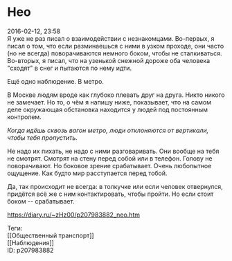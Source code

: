 Нео
====

   
 2016-02-12, 23:58   
  Я уже не раз писал о взаимодействии с незнакомцами. Во-первых, я писал о том, что если разминаешься с ними в узком проходе, они часто (но не всегда) поворачиваются немного боком, чтобы не сталкиваться. Во-вторых, я писал, что на узенькой снежной дороже оба человека "сходят" в снег и пытаются по нему идти.   
   
 Ещё одно наблюдение. В метро.   
   
 В Москве людям вроде как глубоко плевать друг на друга. Никто никого не замечает. Но то, о чём я напишу ниже, показывает, что на самом деле окружающая обстановка находится у людей под постоянным контролем.   
   
  *Когда идёшь сквозь вагон метро, люди отклоняются от вертикали, чтобы тебя пропустить.*    
   
 Не надо их пихать, не надо с ними разговаривать. Они вообще на тебя не смотрят. Смотрят на стену перед собой или в телефон. Голову не поворачивают. Но боковое зрение срабатывает. Очень любопытное ощущение. Как будто мир расступается перед тобой.   
   
 Да, так происходит не всегда: в толкучке или если человек отвернулся, придётся всё же с ним контактировать, чтобы пройти. Но если стоит боком -- срабатывает.   
    
 <https://diary.ru/~zHz00/p207983882_neo.htm>   
   
 Теги:   
 [[Общественный транспорт]]   
 [[Наблюдения]]   
 ID: p207983882